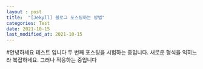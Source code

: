 ```yaml
---
layout : post
title:  "[Jekyll] 블로그 포스팅하는 방법"
categories: Test
date: 2021-10-15
last_modified_at: 2021-10-15
---
```


#안녕하세요 테스트 입니다
두 번째 포스팅을 시험하는 중입니다. 새로운 형식을 익히느라 복잡하네요. 그러나 적응하는 중입니다 
